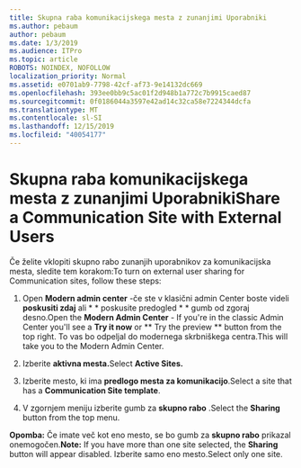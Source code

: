 ```yaml
---
title: Skupna raba komunikacijskega mesta z zunanjimi Uporabniki
ms.author: pebaum
author: pebaum
ms.date: 1/3/2019
ms.audience: ITPro
ms.topic: article
ROBOTS: NOINDEX, NOFOLLOW
localization_priority: Normal
ms.assetid: e0701ab9-7798-42cf-af73-9e14132dc669
ms.openlocfilehash: 393ee0bb9c5ac01f2d948b1a772c7b9915caed87
ms.sourcegitcommit: 0f0186044a3597e42ad14c32ca58e7224344dcfa
ms.translationtype: MT
ms.contentlocale: sl-SI
ms.lasthandoff: 12/15/2019
ms.locfileid: "40054177"
---
```

# <a name="share-a-communication-site-with-external-users"></a><span data-ttu-id="ca9df-102">Skupna raba komunikacijskega mesta z zunanjimi Uporabniki</span><span class="sxs-lookup"><span data-stu-id="ca9df-102">Share a Communication Site with External Users</span></span>

<span data-ttu-id="ca9df-103">Če želite vklopiti skupno rabo zunanjih uporabnikov za komunikacijska mesta, sledite tem korakom:</span><span class="sxs-lookup"><span data-stu-id="ca9df-103">To turn on external user sharing for Communication sites, follow these steps:</span></span> 
  
1. <span data-ttu-id="ca9df-104">Open **Modern admin center** -če ste v klasični admin Center boste videli **poskusiti zdaj** ali \* \* poskusite predogled \* \* gumb od zgoraj desno.</span><span class="sxs-lookup"><span data-stu-id="ca9df-104">Open the **Modern Admin Center** - If you're in the classic Admin Center you'll see a **Try it now** or \*\* Try the preview \*\* button from the top right.</span></span> <span data-ttu-id="ca9df-105">To vas bo odpeljal do modernega skrbniškega centra.</span><span class="sxs-lookup"><span data-stu-id="ca9df-105">This will take you to the Modern Admin Center.</span></span> 
  
2. <span data-ttu-id="ca9df-106">Izberite **aktivna mesta.**</span><span class="sxs-lookup"><span data-stu-id="ca9df-106">Select **Active Sites.**</span></span>
  
3. <span data-ttu-id="ca9df-107">Izberite mesto, ki ima **predlogo mesta za komunikacijo**.</span><span class="sxs-lookup"><span data-stu-id="ca9df-107">Select a site that has a **Communication Site template**.</span></span> 
  
4. <span data-ttu-id="ca9df-108">V zgornjem meniju izberite gumb za **skupno rabo** .</span><span class="sxs-lookup"><span data-stu-id="ca9df-108">Select the **Sharing** button from the top menu.</span></span> 
  
 <span data-ttu-id="ca9df-109">**Opomba:** Če imate več kot eno mesto, se bo gumb za **skupno rabo** prikazal onemogočen.</span><span class="sxs-lookup"><span data-stu-id="ca9df-109">**Note:** If you have more than one site selected, the **Sharing** button will appear disabled.</span></span> <span data-ttu-id="ca9df-110">Izberite samo eno mesto.</span><span class="sxs-lookup"><span data-stu-id="ca9df-110">Select only one site.</span></span> 
  


